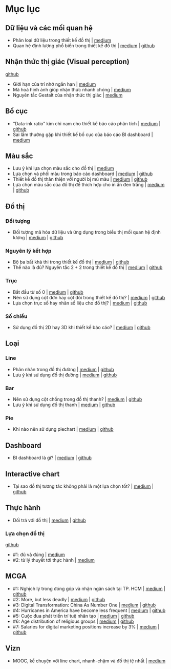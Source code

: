 # Mục lục

## Dữ liệu và các mối quan hệ
- Phân loại dữ liệu trong thiết kế đồ thị | [medium](https://medium.com/@kien.vu/ph%C3%A2n-lo%E1%BA%A1i-d%E1%BB%AF-li%E1%BB%87u-trong-thi%E1%BA%BFt-k%E1%BA%BF-%C4%91%E1%BB%93-th%E1%BB%8B-535a416ced94)
- Quan hệ định lượng phổ biến trong thiết kế đồ thị | [medium](https://medium.com/@kien.vu/m%E1%BB%91i-quan-h%E1%BB%87-ph%E1%BB%95-bi%E1%BA%BFn-gi%E1%BB%AFa-c%C3%A1c-bi%E1%BA%BFn-%C4%91%E1%BB%8Bnh-l%C6%B0%E1%BB%A3ng-76d376af6224) | [github](https://github.com/KienVu2368/Vizblog/tree/master/quanlitative%20relationship)

## Nhận thức thị giác (Visual perception)
[github](https://github.com/KienVu2368/Vizblog/tree/master/visual%20perception)
- Giới hạn của trí nhớ ngắn hạn | [medium](https://medium.com/@kien.vu/nh%E1%BA%ADn-th%E1%BB%A9c-th%E1%BB%8B-gi%C3%A1c-visual-perception-ph%E1%BA%A7n-1-401b698193be)
- Mã hoá hình ảnh giúp nhận thức nhanh chóng | [medium](https://medium.com/@kien.vu/nh%E1%BA%ADn-th%E1%BB%A9c-th%E1%BB%8B-gi%C3%A1c-visual-perception-ph%E1%BA%A7n-2-m%C3%A3-ho%C3%A1-h%C3%ACnh-%E1%BA%A3nh-gi%C3%BAp-nh%E1%BA%ADn-th%E1%BB%A9c-nhanh-ch%C3%B3ng-48738946378)
- Nguyên tắc Gestalt của nhận thức thị giác | [medium](https://medium.com/@kien.vu/nh%E1%BA%ADn-th%E1%BB%A9c-th%E1%BB%8B-gi%C3%A1c-visual-perception-ph%E1%BA%A7n-3-nguy%C3%AAn-t%E1%BA%AFc-gestalt-c%E1%BB%A7a-nh%E1%BA%ADn-th%E1%BB%A9c-th%E1%BB%8B-gi%C3%A1c-bf6ea942ac76)

## Bố cục
- “Data‐ink ratio” kim chỉ nam cho thiết kế báo cáo phân tích | [medium](https://medium.com/@kien.vu/data-ink-ratio-kim-ch%E1%BB%89-nam-cho-thi%E1%BA%BFt-k%E1%BA%BF-b%C3%A1o-c%C3%A1o-dashboard-60acf1d0dbc)
| [github](https://github.com/KienVu2368/Vizblog/tree/master/data%20ink%20ratio)
- Sai lầm thường gặp khi thiết kế bố cục của báo cáo BI dashboard | [medium](https://medium.com/@kien.vu/sai-l%E1%BA%A7m-th%C6%B0%E1%BB%9Dng-g%E1%BA%B7p-khi-thi%E1%BA%BFt-k%E1%BA%BF-b%E1%BB%91-c%E1%BB%A5c-c%E1%BB%A7a-b%C3%A1o-c%C3%A1o-bi-dashboard-28dc272e180)

## Màu sắc
- Lưu ý khi lựa chọn màu sắc cho đồ thị | [medium](https://medium.com/@kien.vu/l%C6%B0u-%C3%BD-khi-l%E1%BB%B1a-ch%E1%BB%8Dn-m%C3%A0u-s%E1%BA%AFc-cho-%C4%91%E1%BB%93-th%E1%BB%8B-130e59eb0ddb)
- Lựa chọn và phối màu trong báo cáo dashboard | [medium](https://medium.com/@kien.vu/l%E1%BB%B1a-ch%E1%BB%8Dn-v%C3%A0-ph%E1%BB%91i-m%C3%A0u-trong-b%C3%A1o-c%C3%A1o-dashboard-b2077a17204) | [github](https://github.com/KienVu2368/Vizblog/tree/master/Color%20principle)
- Thiết kế đồ thị thân thiện với người bị mù màu | [medium](https://medium.com/@kien.vu/thi%E1%BA%BFt-k%E1%BB%81-%C4%91%E1%BB%93-th%E1%BB%8B-th%C3%A2n-thi%E1%BB%87n-v%E1%BB%9Bi-ng%C6%B0%E1%BB%9Di-b%E1%BB%8B-m%C3%B9-m%C3%A0u-44e3894a5908) | [github](https://github.com/KienVu2368/Vizblog/tree/master/color%20mix%20for%20blind)
- Lựa chọn màu sắc của đồ thị để thích hợp cho in ấn đen trắng | [medium](https://medium.com/@kien.vu/l%E1%BB%B1a-ch%E1%BB%8Dn-m%C3%A0u-s%E1%BA%AFc-c%E1%BB%A7a-%C4%91%E1%BB%93-th%E1%BB%8B-%C4%91%E1%BB%83-th%C3%ADch-h%E1%BB%A3p-cho-in-%E1%BA%A5n-%C4%91en-tr%E1%BA%AFng-bf7aea70f5bd) | [github](https://github.com/KienVu2368/Vizblog/tree/master/color%20mix%20in%20greyscale%20print)

## Đồ thị
### Đối tượng
- Đối tượng mã hóa dữ liệu và ứng dụng trong biểu thị mối quan hệ định lượng | [medium](https://medium.com/@kien.vu/%C4%91%E1%BB%91i-t%C6%B0%E1%BB%A3ng-m%C3%A3-h%C3%B3a-d%E1%BB%AF-li%E1%BB%87u-v%C3%A0-%E1%BB%A9ng-d%E1%BB%A5ng-trong-bi%E1%BB%83u-th%E1%BB%8B-m%E1%BB%91i-quan-h%E1%BB%87-%C4%91%E1%BB%8Bnh-l%C6%B0%E1%BB%A3ng-ddcc54f10379) | [github](https://github.com/KienVu2368/Vizblog/tree/master/Data%20encryption%20object)

### Nguyên lý kết hợp
- Bộ ba bất khả thi trong thiết kế đồ thị | [medium](https://medium.com/@kien.vu/b%E1%BB%99-ba-b%E1%BA%A5t-kh%E1%BA%A3-thi-trong-thi%E1%BA%BFt-k%E1%BA%BF-%C4%91%E1%BB%93-th%E1%BB%8B-9f62d459fcbb) | [github](https://github.com/KienVu2368/Vizblog/tree/master/Impossible%20trinity)
- Thế nào là đủ? Nguyên tắc 2 + 2 trong thiết kế đồ thị | [medium](https://medium.com/@kien.vu/th%E1%BA%BF-n%C3%A0o-l%C3%A0-%C4%91%E1%BB%A7-nguy%C3%AAn-t%E1%BA%AFc-2-2-trong-thi%E1%BA%BFt-k%E1%BA%BF-%C4%91%E1%BB%93-th%E1%BB%8B-c5a437b6abdd) | [github](https://github.com/KienVu2368/Vizblog/tree/master/2%20%2B%202%20rule)

### Trục
- Bắt đầu từ số 0 | [medium](https://medium.com/@kien.vu/b%E1%BA%AFt-%C4%91%E1%BA%A7u-t%E1%BB%AB-s%E1%BB%91-kh%C3%B4ng-92131c08db58) | [github](https://github.com/KienVu2368/Vizblog/tree/master/start%20with%200)
- Nên sử dụng cột đơn hay cột đôi trong thiết kế đồ thị? | [medium](https://medium.com/@kien.vu/n%C3%AAn-s%E1%BB%AD-d%E1%BB%A5ng-c%E1%BB%99t-%C4%91%C6%A1n-hay-c%E1%BB%99t-%C4%91%C3%B4i-trong-thi%E1%BA%BFt-k%E1%BA%BF-%C4%91%E1%BB%93-th%E1%BB%8B-cc19e110fc86) | [github](https://github.com/KienVu2368/Vizblog/tree/master/Single%20or%20dual%20axis)
- Lựa chọn trục số hay nhãn số liệu cho đồ thị? | [medium](https://medium.com/@kien.vu/l%E1%BB%B1a-ch%E1%BB%8Dn-tr%E1%BB%A5c-s%E1%BB%91-hay-nh%C3%A3n-s%E1%BB%91-li%E1%BB%87u-cho-%C4%91%E1%BB%93-th%E1%BB%8B-2fd99a020ed2) | [github](https://github.com/KienVu2368/Vizblog/tree/master/axis%20or%20label)

### Số chiều
- Sử dụng đồ thị 2D hay 3D khi thiết kế báo cáo? | [medium](https://medium.com/@kien.vu/s%E1%BB%AD-d%E1%BB%A5ng-%C4%91%E1%BB%93-th%E1%BB%8B-2d-hay-3d-khi-thi%E1%BA%BFt-k%E1%BA%BF-b%C3%A1o-c%C3%A1o-b68432934ddb) | [github](https://github.com/KienVu2368/Vizblog/tree/master/2D%20or%203D%20chart)

## Loại
### Line
- Phân nhãn trong đồ thị đường | [medium](https://medium.com/@kien.vu/ph%C3%A2n-nh%C3%A3n-trong-bi%E1%BB%83u-%C4%91%E1%BB%93-%C4%91%C6%B0%E1%BB%9Dng-68d068a66b81) | [github](https://github.com/KienVu2368/Vizblog/tree/master/label%20in%20line%20chart)
- Lưu ý khi sử dụng đồ thị đường | [medium](https://medium.com/@kien.vu/l%C6%B0u-%C3%BD-khi-s%E1%BB%AD-d%E1%BB%A5ng-bi%E1%BB%83u-%C4%91%E1%BB%93-%C4%91%C6%B0%E1%BB%9Dng-line-chart-beebea43ca35#757d) | [github](https://github.com/KienVu2368/Vizblog/tree/master/do%20dont%20linechart)


### Bar
- Nên sử dụng cột chồng trong đồ thị thanh? | [medium](https://medium.com/@kien.vu/n%C3%AAn-s%E1%BB%AD-d%E1%BB%A5ng-c%E1%BB%99t-ch%E1%BB%93ng-trong-bi%E1%BB%83u-%C4%91%E1%BB%93-thanh-682bbb74118f) | [github](https://github.com/KienVu2368/Vizblog/tree/master/stack%20or%20unstack%20bar)
- Lưu ý khi sử dụng đồ thị thanh | [medium](https://medium.com/@kien.vu/l%C6%B0u-%C3%BD-khi-s%E1%BB%AD-d%E1%BB%A5ng-bi%E1%BB%83u-%C4%91%E1%BB%93-thanh-d701236c4e9d) | [github](https://github.com/KienVu2368/Vizblog/tree/master/do%20dont%20barchart)

### Pie
- Khi nào nên sử dụng piechart | [medium](https://medium.com/@kien.vu/khi-n%C3%A0o-n%C3%AAn-s%E1%BB%AD-d%E1%BB%A5ng-piechart-18efb2ff3304) | [github](https://github.com/KienVu2368/Vizblog/tree/master/Piechart)

## Dashboard
- BI dashboard là gì? | [medium](https://medium.com/@kien.vu/bi-dashboard-l%C3%A0-g%C3%AC-7b7c357f550b)
| [github](https://github.com/KienVu2368/Vizblog/tree/master/what%20is%20bi%20dashboard)

## Interactive chart
- Tại sao đồ thị tương tác không phải là một lựa chọn tốt? | [medium](https://medium.com/@kien.vu/t%E1%BA%A1i-sao-bi%E1%BB%83u-%C4%91%E1%BB%93-t%C6%B0%C6%A1ng-t%C3%A1c-kh%C3%B4ng-ph%E1%BA%A3i-l%C3%A0-m%E1%BB%99t-l%E1%BB%B1a-ch%E1%BB%8Dn-t%E1%BB%91t-17560e283f96) | [github](https://github.com/KienVu2368/Vizblog/tree/master/should%20use%20interactive%20chart)


## Thực hành
- Dối trá với đồ thị | [medium](https://medium.com/@kien.vu/lie-with-chart-53c29d2729c7) | [github](https://github.com/KienVu2368/Vizblog/tree/master/Lie%20with%20chart)
### Lựa chọn đồ thị
[github](https://github.com/KienVu2368/Vizblog/tree/master/how%20to%20choose%20chart)
- #1: đủ và đúng | [medium](https://medium.com/@kien.vu/l%E1%BB%B1a-ch%E1%BB%8Dn-%C4%91%E1%BB%93-th%E1%BB%8B-%C4%91%E1%BB%A7-v%C3%A0-%C4%91%C3%BAng-6db0120e76aa)
- #2: từ lý thuyết tới thực hành | [medium](https://medium.com/@kien.vu/l%E1%BB%B1a-ch%E1%BB%8Dn-%C4%91%E1%BB%93-th%E1%BB%8B-2-t%E1%BB%AB-l%C3%BD-thuy%E1%BA%BFt-t%E1%BB%9Bi-th%E1%BB%B1c-h%C3%A0nh-995062a314c3)


## MCGA
- #1: Nghịch lý trong đóng góp và nhận ngân sách tại TP. HCM | [medium](https://medium.com/@kien.vu/mcga-1-ngh%E1%BB%8Bch-l%C3%BD-trong-%C4%91%C3%B3ng-g%C3%B3p-v%C3%A0-nh%E1%BA%ADn-ng%C3%A2n-s%C3%A1ch-t%E1%BA%A1i-tp-hcm-54be963df14a) | [github](https://github.com/KienVu2368/Vizblog/tree/master/chart%20great%20series/chart%20great%20%231)
- #2: More, but less deadly | [medium](https://medium.com/@kien.vu/mcga-2-more-but-less-deadly-ddaa279010c9) | [github](https://github.com/KienVu2368/Vizblog/tree/master/chart%20great%20series/chart%20great%20%232)
- #3: Digital Transformation: China As Number One | [medium](https://medium.com/@kien.vu/mcga-3-digital-transformation-china-as-number-one-2fdee940b110) | [github](https://github.com/KienVu2368/Vizblog/tree/master/chart%20great%20series/chart%20great%20%233)
- #4: Hurricanes in America have become less frequent | [medium](https://medium.com/@kien.vu/mcga-4-hurricanes-in-america-have-become-less-frequent-70a948456781) | [github](https://github.com/KienVu2368/Vizblog/tree/master/chart%20great%20series/chart%20great%20%234)
- #5: Cuộc đua phát triển trí tuệ nhân tạo | [medium](https://medium.com/@kien.vu/mcga-5-cu%E1%BB%99c-%C4%91ua-ph%C3%A1t-tri%E1%BB%83n-tr%C3%AD-tu%E1%BB%87-nh%C3%A2n-t%E1%BA%A1o-d65caf3a8178) | [github](https://github.com/KienVu2368/Vizblog/tree/master/chart%20great%20series/chart%20great%20%235)
- #6: Age distribution of religious groups | [medium](https://medium.com/@kien.vu/mcga-6-age-distribution-of-religious-groups-bf007dd30547) | [github](https://github.com/KienVu2368/Vizblog/tree/master/chart%20great%20series/chart%20great%20%236)
- #7: Salaries for digital marketing positions increase by 3% | [medium](https://medium.com/@kien.vu/mcga-7-salaries-for-digital-marketing-positions-increase-by-3-bbc4c6b17188) | [github](https://github.com/KienVu2368/Vizblog/tree/master/chart%20great%20series/chart%20great%20%237)

## Vizn
- MOOC, kể chuyện với line chart, nhanh-chậm và đồ thị tệ nhất | [medium](https://medium.com/@kien.vu/3469cb13b187)